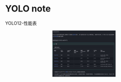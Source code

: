# YOLO note


YOLO12-性能表

<p align="center">
  <img width=40% height=40% src="/temp_imgs/YOLO12-mAP.jpg">
</p>
